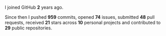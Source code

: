 I joined GitHub **2** years ago.

Since then I pushed **959** commits, opened **74** issues, submitted **48** pull requests, received **21** stars across **10** personal projects and contributed to **29** public repositories.
